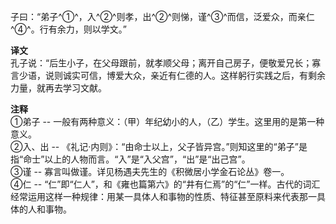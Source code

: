 子曰：“弟子^①^，入^②^则孝，出^②^则悌，谨^③^而信，泛爱众，而亲仁^④^。行有余力，则以学文。”

**译文**  
孔子说：“后生小子，在父母跟前，就孝顺父母；离开自己房子，便敬爱兄长；寡言少语，说则诚实可信，博爱大众，亲近有仁德的人。这样躬行实践之后，有剩余力量，就再去学习文献。  

**注释**  
①弟子 -- 一般有两种意义：（甲）年纪幼小的人，（乙）学生。这里用的是第一种意义。  
②入、出 -- 《礼记·内则》：“由命士以上，父子皆异宫。”则知这里的“弟子”是指“命士”以上的人物而言。“入”是“入父宫”，“出”是“出己宫”。  
③谨 -- 寡言叫做谨。详见杨遇夫先生的《积微居小学金石论丛》卷一。  
④仁 -- “仁”即“仁人”，和《雍也篇第六》的“井有仁焉”的“仁”一样。古代的词汇经常运用这样一种规律：用某一具体人和事物的性质、特征甚至原料来代表那一具体的人和事物。